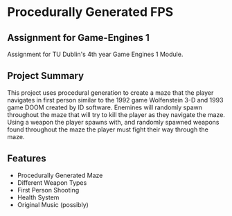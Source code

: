 # Procedurally Generated FPS
## Assignment for Game-Engines 1
Assignment for TU Dublin's 4th year Game Engines 1 Module. 

## Project Summary
This project uses procedural generation to create a maze that
the player navigates in first person similar to the 1992 game Wolfenstein 3-D and  1993 game DOOM 
created by ID software.
Enemines will randomly spawn throughout the maze that will try to 
kill the player as they navigate the maze. 
Using a weapon the player spawns with, and randomly spawned weapons found throughout the maze the 
player must fight their way through the maze. 

## Features
- Procedurally Generated Maze
- Different Weapon Types
- First Person Shooting
- Health System
- Original Music (possibly) 
